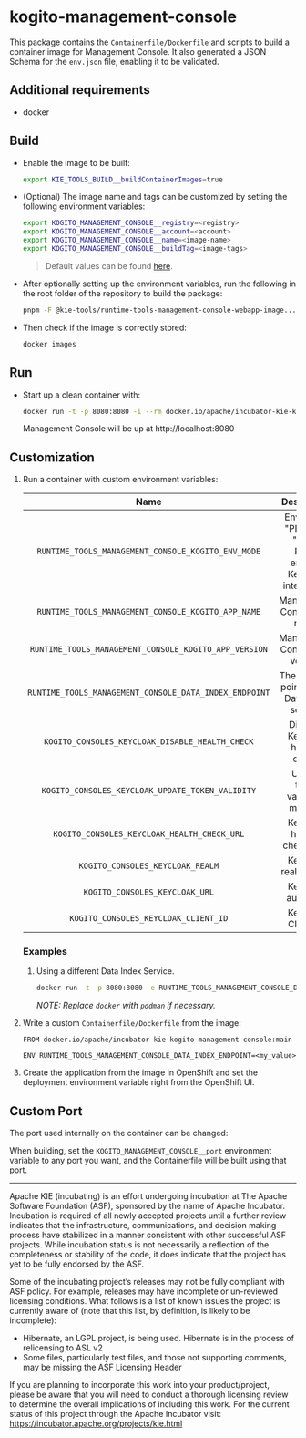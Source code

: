 <!--
   Licensed to the Apache Software Foundation (ASF) under one
   or more contributor license agreements.  See the NOTICE file
   distributed with this work for additional information
   regarding copyright ownership.  The ASF licenses this file
   to you under the Apache License, Version 2.0 (the
   "License"); you may not use this file except in compliance
   with the License.  You may obtain a copy of the License at
     http://www.apache.org/licenses/LICENSE-2.0
   Unless required by applicable law or agreed to in writing,
   software distributed under the License is distributed on an
   "AS IS" BASIS, WITHOUT WARRANTIES OR CONDITIONS OF ANY
   KIND, either express or implied.  See the License for the
   specific language governing permissions and limitations
   under the License.
-->

# kogito-management-console

This package contains the `Containerfile/Dockerfile` and scripts to build a container image for Management Console. It also generated a JSON Schema for the `env.json` file, enabling it to be validated.

## Additional requirements

- docker

## Build

- Enable the image to be built:

  ```bash
  export KIE_TOOLS_BUILD__buildContainerImages=true
  ```

- (Optional) The image name and tags can be customized by setting the following environment variables:

  ```bash
  export KOGITO_MANAGEMENT_CONSOLE__registry=<registry>
  export KOGITO_MANAGEMENT_CONSOLE__account=<account>
  export KOGITO_MANAGEMENT_CONSOLE__name=<image-name>
  export KOGITO_MANAGEMENT_CONSOLE__buildTag=<image-tags>
  ```

  > Default values can be found [here](./env/index.js).

- After optionally setting up the environment variables, run the following in the root folder of the repository to build the package:

  ```bash
  pnpm -F @kie-tools/runtime-tools-management-console-webapp-image... build:prod
  ```

- Then check if the image is correctly stored:

  ```bash
  docker images
  ```

## Run

- Start up a clean container with:

  ```bash
  docker run -t -p 8080:8080 -i --rm docker.io/apache/incubator-kie-kogito-management-console:main
  ```

  Management Console will be up at http://localhost:8080

## Customization

1. Run a container with custom environment variables:

   [comment]: <> (//TODO: Use EnvJson.schema.json to generate this documentation somehow.. See https://github.com/kiegroup/kie-issues/issues/16)

   |                          Name                          |                          Description                          |                                            Default                                            |
   | :----------------------------------------------------: | :-----------------------------------------------------------: | :-------------------------------------------------------------------------------------------: |
   |   `RUNTIME_TOOLS_MANAGEMENT_CONSOLE_KOGITO_ENV_MODE`   | Env Mode: "PROD" or "DEV". PROD enables Keycloak integration. |                                            "PROD"                                             |
   |   `RUNTIME_TOOLS_MANAGEMENT_CONSOLE_KOGITO_APP_NAME`   |                 Management Console app name.                  | See [ defaultEnvJson.js ](../runtime-tools-management-console-webapp/build/defaultEnvJson.js) |
   | `RUNTIME_TOOLS_MANAGEMENT_CONSOLE_KOGITO_APP_VERSION`  |                Management Console app version.                | See [ defaultEnvJson.js ](../runtime-tools-management-console-webapp/build/defaultEnvJson.js) |
   | `RUNTIME_TOOLS_MANAGEMENT_CONSOLE_DATA_INDEX_ENDPOINT` |        The URL that points to the Data Index service.         | See [ defaultEnvJson.js ](../runtime-tools-management-console-webapp/build/defaultEnvJson.js) |
   |    `KOGITO_CONSOLES_KEYCLOAK_DISABLE_HEALTH_CHECK`     |                Disables Keycloak health-check.                | See [ defaultEnvJson.js ](../runtime-tools-management-console-webapp/build/defaultEnvJson.js) |
   |    `KOGITO_CONSOLES_KEYCLOAK_UPDATE_TOKEN_VALIDITY`    |               Update token validity in minutes.               | See [ defaultEnvJson.js ](../runtime-tools-management-console-webapp/build/defaultEnvJson.js) |
   |      `KOGITO_CONSOLES_KEYCLOAK_HEALTH_CHECK_URL`       |                  Keycloak health-check URL.                   | See [ defaultEnvJson.js ](../runtime-tools-management-console-webapp/build/defaultEnvJson.js) |
   |            `KOGITO_CONSOLES_KEYCLOAK_REALM`            |                     Keycloak realm name.                      | See [ defaultEnvJson.js ](../runtime-tools-management-console-webapp/build/defaultEnvJson.js) |
   |             `KOGITO_CONSOLES_KEYCLOAK_URL`             |                      Keycloak auth URL.                       | See [ defaultEnvJson.js ](../runtime-tools-management-console-webapp/build/defaultEnvJson.js) |
   |          `KOGITO_CONSOLES_KEYCLOAK_CLIENT_ID`          |                      Keycloak Client ID.                      | See [ defaultEnvJson.js ](../runtime-tools-management-console-webapp/build/defaultEnvJson.js) |

   ### Examples

   1. Using a different Data Index Service.

      ```bash
      docker run -t -p 8080:8080 -e RUNTIME_TOOLS_MANAGEMENT_CONSOLE_DATA_INDEX_ENDPOINT=<my_value> -i --rm docker.io/apache/incubator-kie-kogito-management-console:main
      ```

      _NOTE: Replace `docker` with `podman` if necessary._

2. Write a custom `Containerfile/Dockerfile` from the image:

   ```docker
   FROM docker.io/apache/incubator-kie-kogito-management-console:main

   ENV RUNTIME_TOOLS_MANAGEMENT_CONSOLE_DATA_INDEX_ENDPOINT=<my_value>
   ```

3. Create the application from the image in OpenShift and set the deployment environment variable right from the OpenShift UI.

## Custom Port

The port used internally on the container can be changed:

When building, set the `KOGITO_MANAGEMENT_CONSOLE__port` environment variable to any port you want, and the Containerfile will be built using that port.

---

Apache KIE (incubating) is an effort undergoing incubation at The Apache Software
Foundation (ASF), sponsored by the name of Apache Incubator. Incubation is
required of all newly accepted projects until a further review indicates that
the infrastructure, communications, and decision making process have stabilized
in a manner consistent with other successful ASF projects. While incubation
status is not necessarily a reflection of the completeness or stability of the
code, it does indicate that the project has yet to be fully endorsed by the ASF.

Some of the incubating project’s releases may not be fully compliant with ASF
policy. For example, releases may have incomplete or un-reviewed licensing
conditions. What follows is a list of known issues the project is currently
aware of (note that this list, by definition, is likely to be incomplete):

- Hibernate, an LGPL project, is being used. Hibernate is in the process of
  relicensing to ASL v2
- Some files, particularly test files, and those not supporting comments, may
  be missing the ASF Licensing Header

If you are planning to incorporate this work into your product/project, please
be aware that you will need to conduct a thorough licensing review to determine
the overall implications of including this work. For the current status of this
project through the Apache Incubator visit:
https://incubator.apache.org/projects/kie.html
